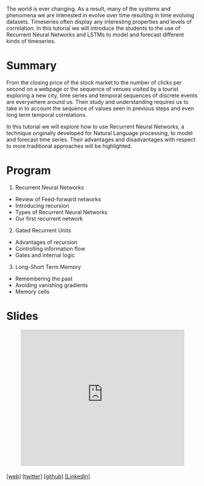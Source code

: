 The world is ever changing. As a result, many of the systems and phenomena we are interested in evolve over time resulting in time evolving datasets. Timeseries often display any interesting properties and levels of correlation.  In this tutorial we will introduce the students to the use of Recurrent Neural Networks and LSTMs to model and forecast different kinds of timeseries.

# Summary

From the closing price of the stock market to the number of clicks per second on a webpage or the sequence of venues visited by a tourist exploring a new city, time series and temporal sequences of discrete events are everywhere around us. Their study and understanding requires us to take in to account the sequence of values seen in previous steps and even long term temporal correlations.

In this tutorial we will explore how to use Recurrent Neural Networks, a technique originally developed for Natural Language processing, to model and forecast time series. Their advantages and disadvantages with respect to more traditional approaches will be highlighted.

# Program

1. Recurrent Neural Networks
* Review of Feed-forward networks
* Introducing recursion
* Types of Recurrent Neural Networks
* Our first recurrent network

2. Gated Recurrent Units
* Advantages of recursion
* Controlling information flow
* Gates and internal logic

3. Long-Short Term Memory
* Remembering the past
* Avoiding vanishing gradients
* Memory cells

# Slides

<center>
<iframe src="https://www.slideshare.net/slideshow/embed_code/key/pfBbL7jBDAwcr6" width="427" height="356" frameborder="0" marginwidth="0" marginheight="0" scrolling="no" style="border:1px solid #CCC; border-width:1px; margin-bottom:5px; max-width: 100%;" allowfullscreen> </iframe></center>

[[web]](http://www.bgoncalves.com) [[twitter]](https://twitter.com/bgoncalves) [[github]](http://github.com/bmtgoncalves/) [[LinkedIn]](https://www.linkedin.com/in/bmtgoncalves/)